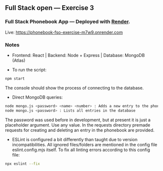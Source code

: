 ## Full Stack open — Exercise 3

### Full Stack Phonebook App — Deployed with [Render](https://render.com/).

Live: https://phonebook-fso-exercise-m7w9.onrender.com

### Notes

- Frontend: React | Backend: Node + Express | Database: MongoDB (Atlas)

- To run the script:

```bash
npm start
```

The console should show the process of connecting to the database.

- Direct MongoDB queries:

```bash
node mongo.js <password> <name> <number> : Adds a new entry to the phonebook
node mongo.js <password> : Lists all entries in the database
```

The password was used before in development, but at present it is just a placeholder argument. Use any value.
In the requests directory premade requests for creating and deleting an entry in the phonebook are provided.

- ESLint is configured a bit differently than taught due to version incompatibilities. All ignored files/folders are mentioned in the config file eslint.config.mjs itself. To fix all linting errors according to this config file:

```bash
npx eslint --fix
```
